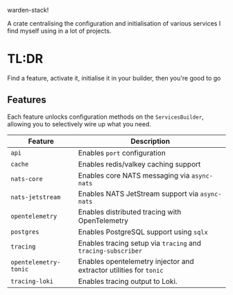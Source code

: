 warden-stack!

A crate centralising the configuration and initialisation of various services I find myself using in a lot of projects.

# TL:DR
Find a feature, activate it, initialise it in your builder, then you're good to go

## Features

Each feature unlocks configuration methods on the `ServicesBuilder`, allowing you to selectively wire up what you need.

| Feature        | Description                                               |
|----------------|-----------------------------------------------------------|
| `api`          | Enables `port` configuration     |
| `cache`        | Enables redis/valkey caching support   |
| `nats-core`    | Enables core NATS messaging via `async-nats`             |
| `nats-jetstream`| Enables NATS JetStream support via `async-nats`         |
| `opentelemetry`| Enables distributed tracing with OpenTelemetry           |
| `postgres`     | Enables PostgreSQL support using `sqlx`                  |
| `tracing`      | Enables tracing setup via `tracing` and `tracing-subscriber` |
| `opentelemetry-tonic`        | Enables opentelemetry injector and extractor utilities for `tonic`                    |
| `tracing-loki` | Enables tracing output to Loki.                           |
